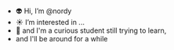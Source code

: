 - :alien: Hi, I’m @nordy
- :sunny: I’m interested in ...
- 🌱 and I'm a curious student still trying to learn,
- and I'll be around for a while

<!---
nordy/nordy is a ✨ special ✨ repository because its `README.md` (this file) appears on your GitHub profile.
You can click the Preview link to take a look at your changes.
--->

